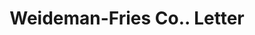 ---
doi: 10.7916/D8N88NXP
date_other: '1903'
date_other_textual: '1903'
form: correspondence
genre:
- Letters (correspondence)
name:
- Weideman-Fries Co.
object_in_context_url: https://biggert.cul.columbia.edu/items/view/ave_biggert_01688
subject_hierarchical_geographic:
- Cleveland, Ohio, United States
subject_name:
- Weideman-Fries Co.
title: Weideman-Fries Co.. Letter
sort_title: Weideman-Fries Co.. Letter
call_number: ave_biggert_01688
coordinates:
- 41.48222222222223,-81.66972222222223
pid: ave_biggert_01688
identifiers: ave_biggert_01688
permalink: /biggert/ave_biggert_01688/
layout: iiif-image-page
---